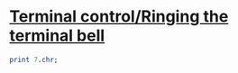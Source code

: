 [1]: http://rosettacode.org/wiki/Terminal_control/Ringing_the_terminal_bell

# [Terminal control/Ringing the terminal bell][1]

```perl
print 7.chr;
```